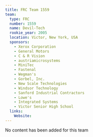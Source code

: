 ```yaml
---
title: FRC Team 1559
team:
  type: FRC
  number: 1559
  name: Devil-Tech
  rookie_year: 2005
  location: Victor, New York, USA
  sponsors:
    - Xerox Corporation
    - General Motors
    - C & R Vision
    - austriamicrosystems
    - MiniTec
    - Fastenal
    - Wegman's
    - Gorbel, Inc.
    - New Scale Technologies
    - Windsor Technology
    - Sanford Industrial Contractors
    - Lowe's
    - Integrated Systems
    - Victor Senior High School
  links:
    Website: 
---
```

No content has been added for this team